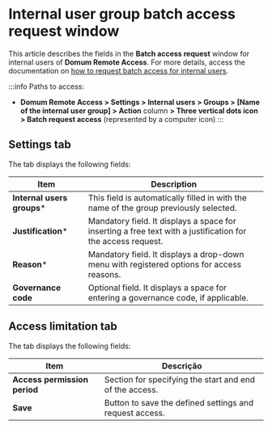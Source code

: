 # Internal user group batch access request window

This article describes the fields in the **Batch access request** window for internal users of **Domum Remote Access**. For more details, access the documentation on [how to request batch access for internal users](/v3-32/docs/domum-batch-access-for-employees).

:::info
Paths to access: 

* **Domum Remote Access > Settings > Internal users > Groups > [Name of the internal user group] > Action** column **> Three vertical dots icon > Batch request access** (represented by a computer icon)
:::

## Settings tab
The tab displays the following fields:


| Item | Description |
| --- | --- |
| **Internal users groups*** | This field is automatically filled in with the name of the group  previously selected. |
| **Justification*** | Mandatory field. It displays a space for inserting a free text with a justification for the access request. |
| **Reason*** | Mandatory field. It displays a drop-down menu with registered options for access reasons. |
| **Governance code** | Optional field. It displays a space for entering a governance code, if applicable. |

## Access limitation tab
The tab displays the following fields:


| Item | Descrição |
| --- | --- |
| **Access permission period** | Section for specifying the start and end of the access.  |
| **Save** | Button to save the defined settings and request access. |
